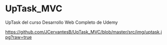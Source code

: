 # UpTask_MVC

UpTask del curso Desarrollo Web Completo de Udemy

https://github.com/JCervantesB/UpTask_MVC/blob/master/src/img/uptask.jpg?raw=true
